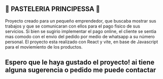 ## 🎂 PASTELERIA PRINCIPESSA 🎂

Proyecto creado para un pequeño emprendedor, que buscaba mostrar sus trabajos y que se comunicaran con ellos para el pago fisico de sus servicios. Si bien se sugirio implementar el pago online, el cliente se sentia mas comodo con el envio del pedido por medio de whatsapp a su número personal.
El proyecto esta realizado con React y vite, en base de Javascript para el moviemiento de los productos.


## Espero que le haya gustado el proyecto! ai tiene alguna sugerencia o pedido me puede contactar


